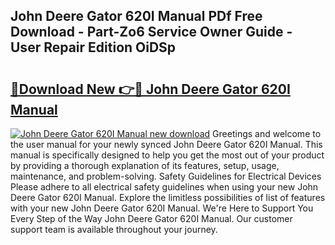 ## John Deere Gator 620I Manual PDf Free Download - Part-Zo6 Service Owner Guide - User Repair Edition OiDSp

# <h2><a href="http://bc95372.oget.top/?id=John+Deere+Gator+620I+Manual">🔗Download New 👉🔴 John Deere Gator 620I Manual</a></h2>

[![John Deere Gator 620I Manual new download](https://i.imgur.com/5g1atiW.png)](http://bc95372.oget.top/?id=John+Deere+Gator+620I+Manual)
Greetings and welcome to the user manual for your newly synced John Deere Gator 620I Manual. This manual is specifically designed to help you get the most out of your product by providing a thorough explanation of its features, setup, usage, maintenance, and problem-solving. Safety Guidelines for Electrical Devices Please adhere to all electrical safety guidelines when using your new John Deere Gator 620I Manual. Explore the limitless possibilities of list of features with your new John Deere Gator 620I Manual. We're Here to Support You Every Step of the Way John Deere Gator 620I Manual. Our customer support team is available throughout your journey.
